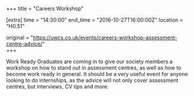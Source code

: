 +++
title = "Careers Workshop"

[extra]
time = "14:30:00"
end_time = "2016-10-27T16:00:00Z"
location = "H0.51"

original = "https://uwcs.co.uk/events/careers-workshop-assessment-centre-advice/"    
+++

Work Ready Graduates are coming in to give our society members a workshop on how to stand out in assessment centres, as well as how to become work ready in general. It should be a very useful event for anyone looking to do internships, as the advice will not only cover assessment centres, but interviews, CV tips and more.

